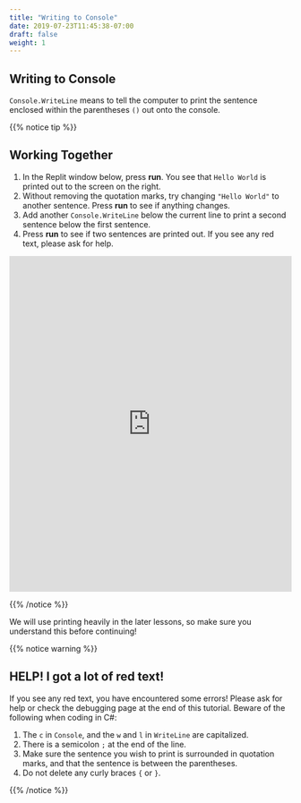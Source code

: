 ```yaml
---
title: "Writing to Console"
date: 2019-07-23T11:45:38-07:00
draft: false
weight: 1
---
```


## Writing to Console

`Console.WriteLine` means to tell the computer to print the sentence enclosed within the parentheses `()` out onto the console.

{{% notice tip %}}

## Working Together

1. In the Replit window below, press **run**. You see that `Hello World` is printed out to the screen on the right.
2. Without removing the quotation marks, try changing `"Hello World"` to another sentence. Press **run** to see if anything changes.
3. Add another `Console.WriteLine` below the current line to print a second sentence below the first sentence.
4. Press **run** to see if two sentences are printed out. If you see any red text, please ask for help.

<iframe height="600px" width="100%" src="https://repl.it/@nuevofoundation/NF-CSharp-WritingToConsole?lite=true" scrolling="no" frameborder="no" allowtransparency="true" allowfullscreen="true" sandbox="allow-forms allow-pointer-lock allow-popups allow-same-origin allow-scripts allow-modals"></iframe>

{{% /notice %}}

We will use printing heavily in the later lessons, so make sure you understand this before continuing!

{{% notice warning %}}

## HELP! I got a lot of red text!

If you see any red text, you have encountered some errors! Please ask for help or check the debugging page at the end of this tutorial. Beware of the following when coding in C#:

1. The `c` in `Console`, and the `w` and `l` in `WriteLine` are capitalized.
2. There is a semicolon `;` at the end of the line.
3. Make sure the sentence you wish to print is surrounded in quotation marks, and that the sentence is between the parentheses.
4. Do not delete any curly braces `{` or `}`.

{{% /notice %}}

